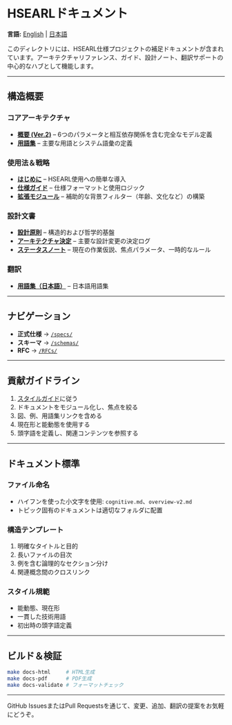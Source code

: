 # HSEARLドキュメント

**言語:** [English](README.md) | [日本語](README.ja.md)

このディレクトリには、HSEARL仕様プロジェクトの補足ドキュメントが含まれています。アーキテクチャリファレンス、ガイド、設計ノート、翻訳サポートの中心的なハブとして機能します。

---

## 構造概要

### コアアーキテクチャ

* **[概要 (Ver.2)](./architecture/overview-v2.md)** – 6つのパラメータと相互依存関係を含む完全なモデル定義
* **[用語集](./glossary.md)** – 主要な用語とシステム語彙の定義

### 使用法＆戦略

* **[はじめに](./guides/getting-started.md)** – HSEARL使用への簡単な導入
* **[仕様ガイド](./guides/specification.md)** – 仕様フォーマットと使用ロジック
* **[拡張モジュール](./guides/extensions.md)** – 補助的な背景フィルター（年齢、文化など）の構築

### 設計文書

* **[設計原則](./design/principles.md)** – 構造的および哲学的基盤
* **[アーキテクチャ決定](./design/adr/)** – 主要な設計変更の決定ログ
* **[ステータスノート](./status.md)** – 現在の作業仮説、焦点パラメータ、一時的なルール

### 翻訳

* **[用語集（日本語）](./ja/glossary.md)** – 日本語用語集

---

## ナビゲーション

* **正式仕様** → [`/specs/`](../specs/)
* **スキーマ** → [`/schemas/`](../schemas/)
* **RFC** → [`/RFCs/`](../RFCs/)

---

## 貢献ガイドライン

1. [スタイルガイド](./style-guide.md)に従う
2. ドキュメントをモジュール化し、焦点を絞る
3. 図、例、用語集リンクを含める
4. 現在形と能動態を使用する
5. 頭字語を定義し、関連コンテンツを参照する

---

## ドキュメント標準

### ファイル命名

* ハイフンを使った小文字を使用: `cognitive.md`、`overview-v2.md`
* トピック固有のドキュメントは適切なフォルダに配置

### 構造テンプレート

1. 明確なタイトルと目的
2. 長いファイルの目次
3. 例を含む論理的なセクション分け
4. 関連概念間のクロスリンク

### スタイル規範

* 能動態、現在形
* 一貫した技術用語
* 初出時の頭字語定義

---

## ビルド＆検証

```bash
make docs-html     # HTML生成
make docs-pdf      # PDF生成
make docs-validate # フォーマットチェック
```

---

GitHub IssuesまたはPull Requestsを通じて、変更、追加、翻訳の提案をお気軽にどうぞ。